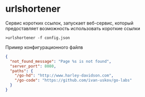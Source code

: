 # urlshortener

Сервис коротких ссылок, запускает веб-сервис,
который предоставляет возможность использовать короткие ссылки

```
>urlshortener -f config.json
```

Пример конфигурационного файлв
```json
{
  "not_found_message": "Page %s is not found",
  "server_port": 8080,
  "paths": {
    "/go-hd": "http://www.harley-davidson.com",
    "/go-code": "https://github.com/ivan-uskov/go-labs"
  }
}
```